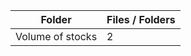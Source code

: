 | Folder           |   Files / Folders |
|------------------|-------------------|
| Volume of stocks |                 2 |